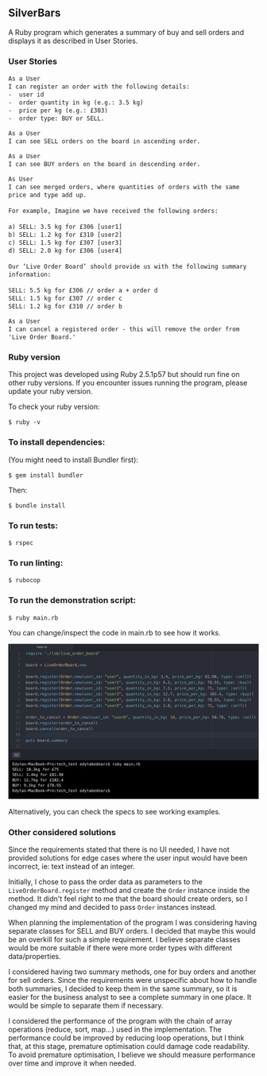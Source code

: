 ## SilverBars

A Ruby program which generates a summary of buy and sell orders and displays it as described in User Stories.

### User Stories

```
As a User
I can register an order with the following details:
-  user id
-  order quantity in kg (e.g.: 3.5 kg)
-  price per kg (e.g.: £303)
-  order type: BUY or SELL.
```

```
As a User
I can see SELL orders on the board in ascending order.
```

```
As a User
I can see BUY orders on the board in descending order.
```

```
As User
I can see merged orders, where quantities of orders with the same price and type add up.

For example, Imagine we have received the following orders:

a) SELL: 3.5 kg for £306 [user1]
b) SELL: 1.2 kg for £310 [user2]
c) SELL: 1.5 kg for £307 [user3]
d) SELL: 2.0 kg for £306 [user4]

Our ‘Live Order Board’ should provide us with the following summary information:

SELL: 5.5 kg for £306 // order a + order d
SELL: 1.5 kg for £307 // order c
SELL: 1.2 kg for £310 // order b
```

```
As a User
I can cancel a registered order - this will remove the order from 'Live Order Board.'
```

### Ruby version

This project was developed using Ruby 2.5.1p57 but should run fine on other ruby versions.
If you encounter issues running the program, please update your ruby version.

To check your ruby version:

```
$ ruby -v
```

### To install dependencies:

(You might need to install Bundler first):

```
$ gem install bundler
```

Then:

```
$ bundle install
```

### To run tests:

```
$ rspec
```

### To run linting:

```
$ rubocop
```

### To run the demonstration script:

```
$ ruby main.rb
```

You can change/inspect the code in main.rb to see how it works.

![Demo](assets/demo.png)

Alternatively, you can check the specs to see working examples.

### Other considered solutions

Since the requirements stated that there is no UI needed, I have not provided solutions for edge cases where the user input would have been incorrect, ie: text instead of an integer.

Initially, I chose to pass the order data as parameters to the `LiveOrderBoard.register` method and create the `Order` instance inside the method. It didn't feel right to me that the board should create orders, so I changed my mind and decided to pass `Order` instances instead.

When planning the implementation of the program I was considering having separate classes for SELL and BUY orders. I decided that maybe this would be an overkill for such a simple requirement. I believe separate classes would be more suitable if there were more order types with different data/properties.

I considered having two summary methods, one for buy orders and another for sell orders. Since the requirements were unspecific about how to handle both summaries, I decided to keep them in the same summary, so it is easier for the business analyst to see a complete summary in one place. It would be simple to separate them if necessary.

I considered the performance of the program with the chain of array operations (reduce, sort, map...) used in the implementation. The performance could be improved by reducing loop operations, but I think that, at this stage, premature optimisation could damage code readability. To avoid premature optimisation, I believe we should measure performance over time and improve it when needed.
